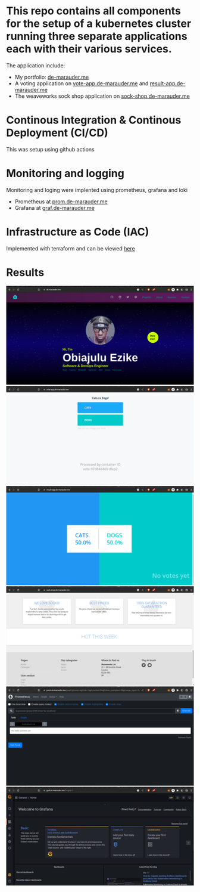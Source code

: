 # This repo contains all components for the setup of a kubernetes cluster running three separate applications each with their various services. 
The application include:
- My portfolio: [de-marauder.me](de-marauder.me)
- A voting application on [vote-app.de-marauder.me](vote-app.de-marauder.me) and [result-app.de-marauder.me](result-app.de-marauder.me)
- The weaveworks sock shop application on [sock-shop.de-marauder.me](sock-shop.de-marauder.me)

# Continous Integration & Continous Deployment (CI/CD) 
This was setup using github actions

# Monitoring and logging
Monitoring and loging were implented using prometheus, grafana and loki
- Prometheus at [prom.de-marauder.me](prom.de-marauder.me)
- Grafana at [graf.de-marauder.me](graf.de-marauder.me)

# Infrastructure as Code (IAC)
Implemented with terraform and can be viewed [here](https://github.com/de-marauder/tf-kubernetes)
# Results
<img src='images/portfolio.png' alt='portfolio' />
<img src='images/vote-app.png' alt='vote-app' />
<img src='images/result-app.png' alt='result-app' />
<img src='images/sock-shop.png' alt='sock-shop' />
<img src='images/prometheus.png' alt='prometheus' />
<img src='images/grafana.png' alt='grafana' />